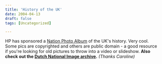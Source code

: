 ```yaml
---
title: 'History of the UK'
date: 2004-04-13
draft: false
tags: [Uncategorized]

---
```


HP has sponsored a [Nation Photo Album](http://www.nationalphotoalbum.co.uk) of the UK's history. Very cool. Some pics are copyrighted and others are public domain - a good resource if you're looking for old pictures to throw into a video or slideshow. **Also check out the [Dutch National Image archive](http://beeldbank.nationaalarchief.nl/).** _(Thanks Caroline)_